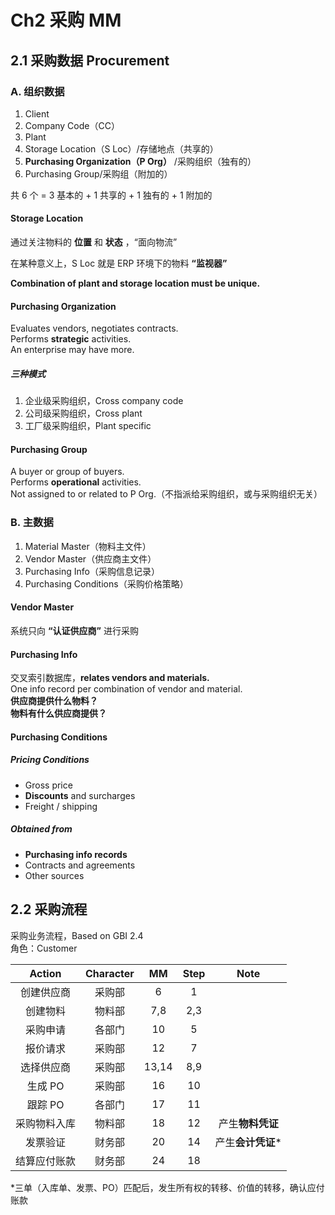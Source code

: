 # Ch2 采购 MM

## 2.1 采购数据 Procurement

### A. 组织数据

1. Client
2. Company Code（CC）
3. Plant
4. Storage Location（S Loc）/存储地点（共享的）
5. **Purchasing Organization（P Org）** /采购组织（独有的）
6. Purchasing Group/采购组（附加的）

共 6 个 = 3 基本的 + 1 共享的 + 1 独有的 + 1 附加的

#### Storage Location

通过关注物料的 **位置** 和 **状态** ，“面向物流”

在某种意义上，S Loc 就是 ERP 环境下的物料 **“监视器”**

**Combination of plant and storage location must be unique.**

#### Purchasing Organization

Evaluates vendors, negotiates contracts.  
Performs **strategic** activities.  
An enterprise may have more.

##### 三种模式

1. 企业级采购组织，Cross company code  
2. 公司级采购组织，Cross plant  
3. 工厂级采购组织，Plant specific  

#### Purchasing Group

A buyer or group of buyers.  
Performs **operational** activities.  
Not assigned to or related to P Org.（不指派给采购组织，或与采购组织无关）

### B. 主数据

1. Material Master（物料主文件）
2. Vendor Master（供应商主文件）
3. Purchasing Info（采购信息记录）
4. Purchasing Conditions（采购价格策略）

#### Vendor Master

系统只向 **“认证供应商”** 进行采购

#### Purchasing Info

交叉索引数据库，**relates vendors and materials.**  
One info record per combination of vendor and material.  
__供应商提供什么物料？  
物料有什么供应商提供？__

#### Purchasing Conditions

##### Pricing Conditions

* Gross price
* **Discounts** and surcharges
* Freight / shipping

##### Obtained from

* **Purchasing info records**  
* Contracts and agreements  
* Other sources

## 2.2 采购流程

采购业务流程，Based on GBI 2.4  
角色：Customer

| Action | Character | MM | Step | Note |
| :-: | :-: | :-: | :-: | :-: | 
| 创建供应商 | 采购部 | 6 | 1 |
| 创建物料 | 物料部 | 7,8 | 2,3 |
| 采购申请 | 各部门 | 10 | 5 |
| 报价请求 | 采购部 | 12 | 7 |
| 选择供应商 | 采购部 | 13,14 | 8,9 |
| 生成 PO | 采购部 | 16 | 10 |
| 跟踪 PO | 各部门 | 17 | 11 |
| 采购物料入库 | 物料部 | 18 | 12 | 产生**物料凭证** |
| 发票验证 | 财务部 | 20 | 14 | 产生**会计凭证*** |
| 结算应付账款 | 财务部 | 24 | 18 |

*三单（入库单、发票、PO）匹配后，发生所有权的转移、价值的转移，确认应付账款




